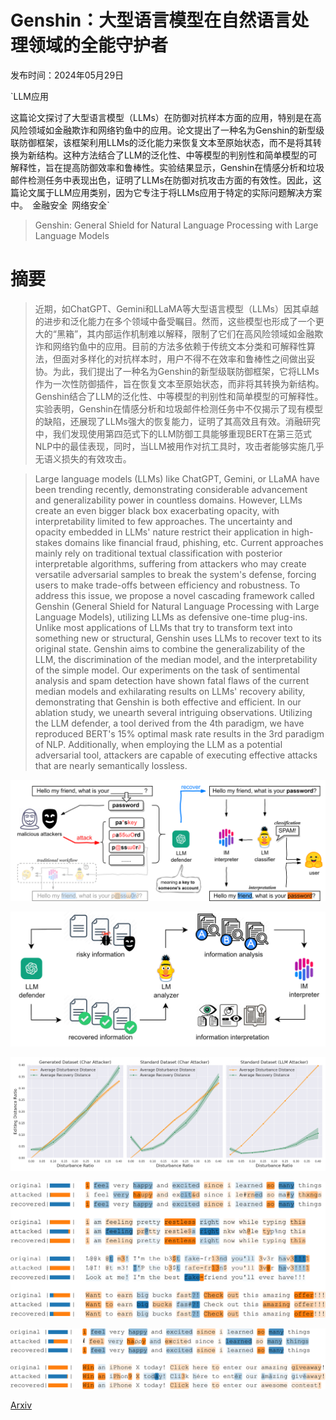# Genshin：大型语言模型在自然语言处理领域的全能守护者

发布时间：2024年05月29日

`LLM应用

这篇论文探讨了大型语言模型（LLMs）在防御对抗样本方面的应用，特别是在高风险领域如金融欺诈和网络钓鱼中的应用。论文提出了一种名为Genshin的新型级联防御框架，该框架利用LLMs的泛化能力来恢复文本至原始状态，而不是将其转换为新结构。这种方法结合了LLM的泛化性、中等模型的判别性和简单模型的可解释性，旨在提高防御效率和鲁棒性。实验结果显示，Genshin在情感分析和垃圾邮件检测任务中表现出色，证明了LLMs在防御对抗攻击方面的有效性。因此，这篇论文属于LLM应用类别，因为它专注于将LLMs应用于特定的实际问题解决方案中。` `金融安全` `网络安全`

> Genshin: General Shield for Natural Language Processing with Large Language Models

# 摘要

> 近期，如ChatGPT、Gemini和LLaMA等大型语言模型（LLMs）因其卓越的进步和泛化能力在多个领域中备受瞩目。然而，这些模型也形成了一个更大的“黑箱”，其内部运作机制难以解释，限制了它们在高风险领域如金融欺诈和网络钓鱼中的应用。目前的方法多依赖于传统文本分类和可解释性算法，但面对多样化的对抗样本时，用户不得不在效率和鲁棒性之间做出妥协。为此，我们提出了一种名为Genshin的新型级联防御框架，它将LLMs作为一次性防御插件，旨在恢复文本至原始状态，而非将其转换为新结构。Genshin结合了LLM的泛化性、中等模型的判别性和简单模型的可解释性。实验表明，Genshin在情感分析和垃圾邮件检测任务中不仅揭示了现有模型的缺陷，还展现了LLMs强大的恢复能力，证明了其高效且有效。消融研究中，我们发现使用第四范式下的LLM防御工具能够重现BERT在第三范式NLP中的最佳表现，同时，当LLM被用作对抗工具时，攻击者能够实施几乎无语义损失的有效攻击。

> Large language models (LLMs) like ChatGPT, Gemini, or LLaMA have been trending recently, demonstrating considerable advancement and generalizability power in countless domains. However, LLMs create an even bigger black box exacerbating opacity, with interpretability limited to few approaches. The uncertainty and opacity embedded in LLMs' nature restrict their application in high-stakes domains like financial fraud, phishing, etc. Current approaches mainly rely on traditional textual classification with posterior interpretable algorithms, suffering from attackers who may create versatile adversarial samples to break the system's defense, forcing users to make trade-offs between efficiency and robustness. To address this issue, we propose a novel cascading framework called Genshin (General Shield for Natural Language Processing with Large Language Models), utilizing LLMs as defensive one-time plug-ins. Unlike most applications of LLMs that try to transform text into something new or structural, Genshin uses LLMs to recover text to its original state. Genshin aims to combine the generalizability of the LLM, the discrimination of the median model, and the interpretability of the simple model. Our experiments on the task of sentimental analysis and spam detection have shown fatal flaws of the current median models and exhilarating results on LLMs' recovery ability, demonstrating that Genshin is both effective and efficient. In our ablation study, we unearth several intriguing observations. Utilizing the LLM defender, a tool derived from the 4th paradigm, we have reproduced BERT's 15% optimal mask rate results in the 3rd paradigm of NLP. Additionally, when employing the LLM as a potential adversarial tool, attackers are capable of executing effective attacks that are nearly semantically lossless.

![Genshin：大型语言模型在自然语言处理领域的全能守护者](../../../paper_images/2405.18741/1_first_page_demo.drawio.png)

![Genshin：大型语言模型在自然语言处理领域的全能守护者](../../../paper_images/2405.18741/2_genshin_workflow.drawio.png)

![Genshin：大型语言模型在自然语言处理领域的全能守护者](../../../paper_images/2405.18741/disturbance_recovery_plot_horizontal.png)

![Genshin：大型语言模型在自然语言处理领域的全能守护者](../../../paper_images/2405.18741/x1.png)

![Genshin：大型语言模型在自然语言处理领域的全能守护者](../../../paper_images/2405.18741/x2.png)

[Arxiv](https://arxiv.org/abs/2405.18741)